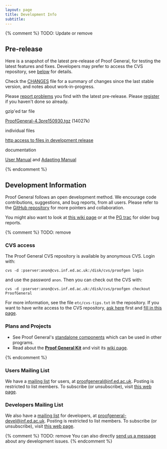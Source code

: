 ```yaml
---
layout: page
title: Development Info
subtitle:
---
```


{% comment %} TODO: Update or remove

## Pre-release

Here is a snapshot of the latest pre-release of Proof General, for
testing the latest features and fixes. Developers may prefer to access
the CVS repository, see [below](devel#anoncvs) for details.

Check the
[CHANGES](http://proofgeneral.inf.ed.ac.uk/fileshow.php?file=releases%2FProofGeneral-4.3pre150930%2FCHANGES)
file for a summary of changes since the last stable version, and notes
about work-in-progress.

Please [report problems](https://github.com/ProofGeneral/PG/issues) you find with the latest pre-release.
Please [register](register) if you haven't done so already.

gzip'ed tar file

[ProofGeneral-4.3pre150930.tgz](http://proofgeneral.inf.ed.ac.uk/releases/ProofGeneral-4.3pre150930.tgz)
(14027k)

individual files

[http access to files in development
release](http://proofgeneral.inf.ed.ac.uk/releases/ProofGeneral-latest/)

documentation

[User Manual](userman-latest.html) and [Adapting
Manual](adaptingman-latest.html)

{% endcomment %}


## Development Information

Proof General follows an open development method.
We encourage code contributions, suggestions, and bug reports, from all
users.
Please refer to the [GitHub repository](https://github.com/ProofGeneral/PG)
for more pointers and collaboration.

You might also want to look at
[this wiki page](https://wiki.inf.ed.ac.uk/PG/ProofGeneralDevelopment)
or at the [PG trac](http://proofgeneral.inf.ed.ac.uk/trac) for older bug reports.

{% comment %} TODO: remove

### CVS access

The Proof General CVS repository is available by anonymous CVS. Login
with:

`cvs -d :pserver:anon@cvs.inf.ed.ac.uk:/disk/cvs/proofgen login`

and use the password `anon`. Then you can check out the CVS with:

`cvs -d :pserver:anon@cvs.inf.ed.ac.uk:/disk/cvs/proofgen checkout ProofGeneral`


For more information, see the file `etc/cvs-tips.txt` in the repository.
If you want to have write access to the CVS repository, [ask
here](feedback) first and [fill in this
page](http://www.inf.ed.ac.uk/systems/cvs/new/).

### Plans and Projects

-   See Proof General's [standalone components](components) which can be
    used in other programs.
-   Read about the **[Proof General Kit](http://proofgeneral.inf.ed.ac.uk/kit)**
	and visit its [wiki page](https://wiki.inf.ed.ac.uk/PG/ProofGeneralKit).

{% endcomment %}

### Users Mailing List

We have a [mailing list](http://proofgeneral.inf.ed.ac.uk/mailinglist)
for users, at <proofgeneral@inf.ed.ac.uk>.
Posting is restricted to list members. To subscribe (or unsubscribe),
visit [this web page](http://lists.inf.ed.ac.uk/mailman/listinfo/proofgeneral).

### Developers Mailing List

We also have a [mailing list](http://proofgeneral.inf.ed.ac.uk/mailinglist)
for developers, at <proofgeneral-devel@inf.ed.ac.uk>.
Posting is restricted to list members. To subscribe (or unsubscribe),
visit [this web page](http://lists.informatics.ed.ac.uk/mailman/listinfo/proofgeneral-devel).

{% comment %} TODO: remove
You can also directly [send us a message](feedback) about any development
issues.
{% endcomment %}
